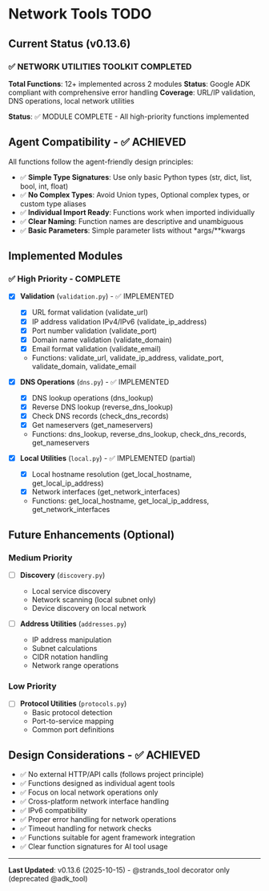 # Network Tools TODO

## Current Status (v0.13.6)

### ✅ **NETWORK UTILITIES TOOLKIT COMPLETED**

**Total Functions**: 12+ implemented across 2 modules
**Status**: Google ADK compliant with comprehensive error handling
**Coverage**: URL/IP validation, DNS operations, local network utilities

**Status**: ✅ MODULE COMPLETE - All high-priority functions implemented

## Agent Compatibility - ✅ ACHIEVED

All functions follow the agent-friendly design principles:
- ✅ **Simple Type Signatures**: Use only basic Python types (str, dict, list, bool, int, float)
- ✅ **No Complex Types**: Avoid Union types, Optional complex types, or custom type aliases
- ✅ **Individual Import Ready**: Functions work when imported individually
- ✅ **Clear Naming**: Function names are descriptive and unambiguous
- ✅ **Basic Parameters**: Simple parameter lists without *args/**kwargs

## Implemented Modules

### ✅ High Priority - COMPLETE
- [x] **Validation** (`validation.py`) - ✅ IMPLEMENTED
  - [x] URL format validation (validate_url)
  - [x] IP address validation IPv4/IPv6 (validate_ip_address)
  - [x] Port number validation (validate_port)
  - [x] Domain name validation (validate_domain)
  - [x] Email format validation (validate_email)
  - Functions: validate_url, validate_ip_address, validate_port, validate_domain, validate_email

- [x] **DNS Operations** (`dns.py`) - ✅ IMPLEMENTED
  - [x] DNS lookup operations (dns_lookup)
  - [x] Reverse DNS lookup (reverse_dns_lookup)
  - [x] Check DNS records (check_dns_records)
  - [x] Get nameservers (get_nameservers)
  - Functions: dns_lookup, reverse_dns_lookup, check_dns_records, get_nameservers

- [x] **Local Utilities** (`local.py`) - ✅ IMPLEMENTED (partial)
  - [x] Local hostname resolution (get_local_hostname, get_local_ip_address)
  - [x] Network interfaces (get_network_interfaces)
  - Functions: get_local_hostname, get_local_ip_address, get_network_interfaces

## Future Enhancements (Optional)

### Medium Priority
- [ ] **Discovery** (`discovery.py`)
  - Local service discovery
  - Network scanning (local subnet only)
  - Device discovery on local network

- [ ] **Address Utilities** (`addresses.py`)
  - IP address manipulation
  - Subnet calculations
  - CIDR notation handling
  - Network range operations

### Low Priority
- [ ] **Protocol Utilities** (`protocols.py`)
  - Basic protocol detection
  - Port-to-service mapping
  - Common port definitions

## Design Considerations - ✅ ACHIEVED
- ✅ No external HTTP/API calls (follows project principle)
- ✅ Functions designed as individual agent tools
- ✅ Focus on local network operations only
- ✅ Cross-platform network interface handling
- ✅ IPv6 compatibility
- ✅ Proper error handling for network operations
- ✅ Timeout handling for network checks
- ✅ Functions suitable for agent framework integration
- ✅ Clear function signatures for AI tool usage

---

**Last Updated**: v0.13.6 (2025-10-15) - @strands_tool decorator only (deprecated @adk_tool)